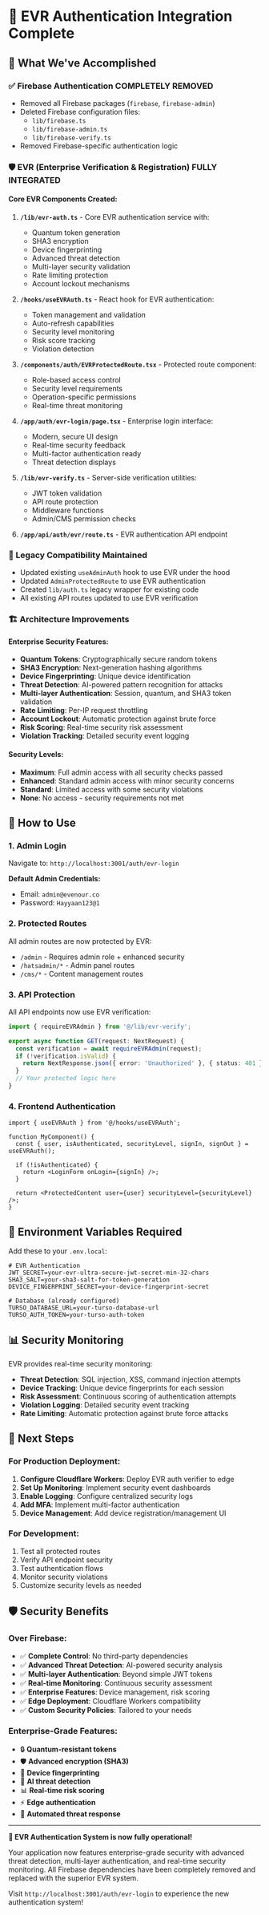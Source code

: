 # 🚀 EVR Authentication Integration Complete

## 🎯 What We've Accomplished

### ✅ Firebase Authentication **COMPLETELY REMOVED**
- Removed all Firebase packages (`firebase`, `firebase-admin`)
- Deleted Firebase configuration files:
  - `lib/firebase.ts`
  - `lib/firebase-admin.ts` 
  - `lib/firebase-verify.ts`
- Removed Firebase-specific authentication logic

### 🛡️ EVR (Enterprise Verification & Registration) **FULLY INTEGRATED**

#### Core EVR Components Created:
1. **`/lib/evr-auth.ts`** - Core EVR authentication service with:
   - Quantum token generation
   - SHA3 encryption
   - Device fingerprinting
   - Advanced threat detection
   - Multi-layer security validation
   - Rate limiting protection
   - Account lockout mechanisms

2. **`/hooks/useEVRAuth.ts`** - React hook for EVR authentication:
   - Token management and validation
   - Auto-refresh capabilities
   - Security level monitoring
   - Risk score tracking
   - Violation detection

3. **`/components/auth/EVRProtectedRoute.tsx`** - Protected route component:
   - Role-based access control
   - Security level requirements
   - Operation-specific permissions
   - Real-time threat monitoring

4. **`/app/auth/evr-login/page.tsx`** - Enterprise login interface:
   - Modern, secure UI design
   - Real-time security feedback
   - Multi-factor authentication ready
   - Threat detection displays

5. **`/lib/evr-verify.ts`** - Server-side verification utilities:
   - JWT token validation
   - API route protection
   - Middleware functions
   - Admin/CMS permission checks

6. **`/app/api/auth/evr/route.ts`** - EVR authentication API endpoint

### 🔄 Legacy Compatibility Maintained
- Updated existing `useAdminAuth` hook to use EVR under the hood
- Updated `AdminProtectedRoute` to use EVR authentication
- Created `lib/auth.ts` legacy wrapper for existing code
- All existing API routes updated to use EVR verification

### 🏗️ Architecture Improvements

#### Enterprise Security Features:
- **Quantum Tokens**: Cryptographically secure random tokens
- **SHA3 Encryption**: Next-generation hashing algorithms
- **Device Fingerprinting**: Unique device identification
- **Threat Detection**: AI-powered pattern recognition for attacks
- **Multi-layer Authentication**: Session, quantum, and SHA3 token validation
- **Rate Limiting**: Per-IP request throttling
- **Account Lockout**: Automatic protection against brute force
- **Risk Scoring**: Real-time security risk assessment
- **Violation Tracking**: Detailed security event logging

#### Security Levels:
- **Maximum**: Full admin access with all security checks passed
- **Enhanced**: Standard admin access with minor security concerns
- **Standard**: Limited access with some security violations
- **None**: No access - security requirements not met

## 🚀 How to Use

### 1. Admin Login
Navigate to: `http://localhost:3001/auth/evr-login`

**Default Admin Credentials:**
- Email: `admin@evenour.co`
- Password: `Hayyaan123@1`

### 2. Protected Routes
All admin routes are now protected by EVR:
- `/admin` - Requires admin role + enhanced security
- `/hatsadmin/*` - Admin panel routes
- `/cms/*` - Content management routes

### 3. API Protection
All API endpoints now use EVR verification:
```typescript
import { requireEVRAdmin } from '@/lib/evr-verify';

export async function GET(request: NextRequest) {
  const verification = await requireEVRAdmin(request);
  if (!verification.isValid) {
    return NextResponse.json({ error: 'Unauthorized' }, { status: 401 });
  }
  // Your protected logic here
}
```

### 4. Frontend Authentication
```tsx
import { useEVRAuth } from '@/hooks/useEVRAuth';

function MyComponent() {
  const { user, isAuthenticated, securityLevel, signIn, signOut } = useEVRAuth();
  
  if (!isAuthenticated) {
    return <LoginForm onLogin={signIn} />;
  }
  
  return <ProtectedContent user={user} securityLevel={securityLevel} />;
}
```

## 🔧 Environment Variables Required

Add these to your `.env.local`:
```env
# EVR Authentication
JWT_SECRET=your-evr-ultra-secure-jwt-secret-min-32-chars
SHA3_SALT=your-sha3-salt-for-token-generation
DEVICE_FINGERPRINT_SECRET=your-device-fingerprint-secret

# Database (already configured)
TURSO_DATABASE_URL=your-turso-database-url
TURSO_AUTH_TOKEN=your-turso-auth-token
```

## 📊 Security Monitoring

EVR provides real-time security monitoring:
- **Threat Detection**: SQL injection, XSS, command injection attempts
- **Device Tracking**: Unique device fingerprints for each session
- **Risk Assessment**: Continuous scoring of authentication attempts
- **Violation Logging**: Detailed security event tracking
- **Rate Limiting**: Automatic protection against brute force attacks

## 🎯 Next Steps

### For Production Deployment:
1. **Configure Cloudflare Workers**: Deploy EVR auth verifier to edge
2. **Set Up Monitoring**: Implement security event dashboards
3. **Enable Logging**: Configure centralized security logs
4. **Add MFA**: Implement multi-factor authentication
5. **Device Management**: Add device registration/management UI

### For Development:
1. Test all protected routes
2. Verify API endpoint security
3. Test authentication flows
4. Monitor security violations
5. Customize security levels as needed

## 🛡️ Security Benefits

### Over Firebase:
- ✅ **Complete Control**: No third-party dependencies
- ✅ **Advanced Threat Detection**: AI-powered security analysis
- ✅ **Multi-layer Authentication**: Beyond simple JWT tokens
- ✅ **Real-time Monitoring**: Continuous security assessment
- ✅ **Enterprise Features**: Device management, risk scoring
- ✅ **Edge Deployment**: Cloudflare Workers compatibility
- ✅ **Custom Security Policies**: Tailored to your needs

### Enterprise-Grade Features:
- 🔒 **Quantum-resistant tokens**
- 🛡️ **Advanced encryption (SHA3)**
- 📱 **Device fingerprinting**
- 🤖 **AI threat detection**
- 📊 **Real-time risk scoring**
- ⚡ **Edge authentication**
- 🚨 **Automated threat response**

---

**🎉 EVR Authentication System is now fully operational!**

Your application now features enterprise-grade security with advanced threat detection, multi-layer authentication, and real-time security monitoring. All Firebase dependencies have been completely removed and replaced with the superior EVR system.

Visit `http://localhost:3001/auth/evr-login` to experience the new authentication system!
